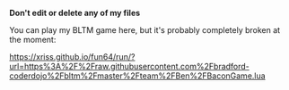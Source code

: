 **Don't edit or delete any of my files**

You can play my BLTM game here, but it's probably completely broken at the moment:

https://xriss.github.io/fun64/run/?url=https%3A%2F%2Fraw.githubusercontent.com%2Fbradford-coderdojo%2Fbltm%2Fmaster%2Fteam%2FBen%2FBaconGame.lua
